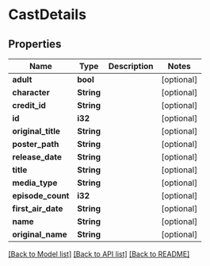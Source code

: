 # CastDetails

## Properties

Name | Type | Description | Notes
------------ | ------------- | ------------- | -------------
**adult** | **bool** |  | [optional] 
**character** | **String** |  | [optional] 
**credit_id** | **String** |  | [optional] 
**id** | **i32** |  | [optional] 
**original_title** | **String** |  | [optional] 
**poster_path** | **String** |  | [optional] 
**release_date** | **String** |  | [optional] 
**title** | **String** |  | [optional] 
**media_type** | **String** |  | [optional] 
**episode_count** | **i32** |  | [optional] 
**first_air_date** | **String** |  | [optional] 
**name** | **String** |  | [optional] 
**original_name** | **String** |  | [optional] 

[[Back to Model list]](../README.md#documentation-for-models) [[Back to API list]](../README.md#documentation-for-api-endpoints) [[Back to README]](../README.md)


